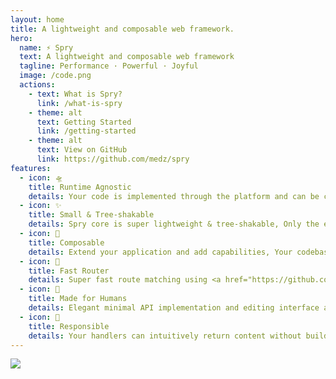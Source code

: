 ```yaml
---
layout: home
title: A lightweight and composable web framework.
hero:
  name: ⚡️ Spry
  text: A lightweight and composable web framework
  tagline: Performance · Powerful · Joyful
  image: /code.png
  actions:
    - text: What is Spry?
      link: /what-is-spry
    - theme: alt
      text: Getting Started
      link: /getting-started
    - theme: alt
      text: View on GitHub
      link: https://github.com/medz/spry
features:
  - icon: 🛸
    title: Runtime Agnostic
    details: Your code is implemented through the platform and can be compiled into any runtime for your application.
  - icon: ✨
    title: Small & Tree-shakable
    details: Spry core is super lightweight & tree-shakable, Only the extensions you use will be included in the final bundle.
  - icon: 🧩
    title: Composable
    details: Extend your application and add capabilities, Your codebase will scale with your project.
  - icon: 🌲
    title: Fast Router
    details: Super fast route matching using <a href="https://github.com/medz/routingkit" style="color:#4d00fe;" align="right">RoutingKit</a>.
  - icon: 🤖
    title: Made for Humans
    details: Elegant minimal API implementation and editing interface abstraction.
  - icon: 🎉
    title: Responsible
    details: Your handlers can intuitively return content without building complex Response objects.
---
```


<script setup>
import { VPTeamPageTitle, VPTeamMembers } from 'vitepress/theme';

const members = [
  {
    avatar: 'https://www.github.com/medz.png',
    name: 'Seven Du',
    title: 'Coder · Designer · Creator',
    org: "Odroe",
    orgLink: "https://github.com/odroe",
    sponsor: "https://github.com/sponsors/medz",
    links: [
      { icon: 'github', link: 'https://github.com/medz' },
      { icon: 'twitter', link: 'https://twitter.com/shiweidu' }
    ]
  },
  {
    avatar: 'https://www.github.com/skillLan.png',
    name: 'Tian Lan',
    org: "Odroe",
    orgLink: "https://github.com/odroe",
    title: 'Account Manager · IOS Engineer',
    links: [
      { icon: 'github', link: 'https://github.com/skillLan' },
    ]
  },
];
</script>

<VPTeamPageTitle>
  <template #title>
    Our Team
  </template>
</VPTeamPageTitle>

<VPTeamMembers size="small" :members="members" />

<VPTeamPageTitle>
  <template #title>
    Made by community
  </template>
  <template #lead>
    Say hello to our awesome contributors.
  </template>
</VPTeamPageTitle>

<a href="https://github.com/medz/spry/graphs/contributors" >
  <img src="https://contrib.rocks/image?repo=medz/spry" style="margin: 0 auto;" />
</a>
